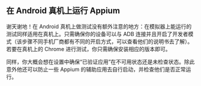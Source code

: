 ## 在 Android 真机上运行 Appium

谢天谢地！在 Android 真机上做测试没有额外注意的地方：在模拟器上能运行的测试同样适用在真机上。只需确保你的设备可以与 ADB 连接并且开启了开发者模式（该步骤不同手机厂商都有不同的开启方式，可以查看他们的说明书去了解）。若要在真机上的 Chrome 进行测试，你只需确保安装相应的版本即可。

同样，你大概会想在设置中确保“已验证应用”在不可用状态还是未检查状态。除此意外他还可以防止一些 Appium 的辅助应用去自行启动，并检查他们是否正常运行。